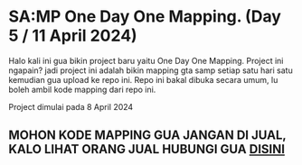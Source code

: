 # SA:MP One Day One Mapping. (Day 5 / 11 April 2024)

Halo kali ini gua bikin project baru yaitu One Day One Mapping. Project ini ngapain? jadi project ini adalah bikin mapping gta samp setiap satu hari satu kemudian gua upload ke repo ini. Repo ini bakal dibuka secara umum, lu boleh ambil kode mapping dari repo ini.

Project dimulai pada 8 April 2024

## MOHON KODE MAPPING GUA JANGAN DI JUAL, KALO LIHAT ORANG JUAL HUBUNGI GUA [DISINI](https://bit.ly/rndwst)
